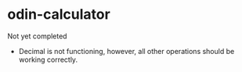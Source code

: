 # odin-calculator

Not yet completed
- Decimal is not functioning, however, all other operations should be working correctly.
